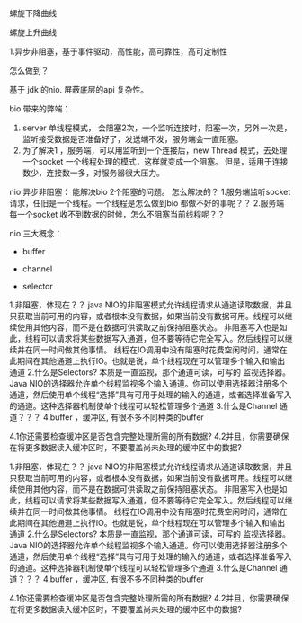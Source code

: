 螺旋下降曲线

螺旋上升曲线

1.异步非阻塞，基于事件驱动，高性能，高可靠性，高可定制性

怎么做到？

基于 jdk 的nio.  屏蔽底层的api 复杂性。

bio 带来的弊端：
1. server 单线程模式， 会阻塞2次，一个监听连接时，阻塞一次，另外一次是，监听接受数据是否准备好了，发送端不发，服务端会一直阻塞。
2. 为了解决1 ，服务端，可以用监听到一个连接后，new Thread 模式，去处理一个socket 一个线程处理的模式，这样就变成一个阻塞。
但是，适用于连接数少，连接数一多，对服务器很大压力。

nio 异步非阻塞：
能解决bio 2个阻塞的问题。
怎么解决的？
1.服务端监听socket 请求，任旧是一个线程。一个线程是怎么做到bio 都做不好的事呢？？
2.服务端 每一个socket 收不到数据的时候，怎么不阻塞当前线程呢？？



nio 三大概念：

- buffer

- channel

- selector

  

1.非阻塞，体现在？？
java NIO的非阻塞模式允许线程请求从通道读取数据，并且只获取当前可用的内容，或者根本没有数据，如果当前没有数据可用。线程可以继续使用其他内容，而不是在数据可供读取之前保持阻塞状态。
非阻塞写入也是如此，线程可以请求将某些数据写入通道，但不要等待它完全写入。然后线程可以继续并在同一时间做其他事情。
线程在IO调用中没有阻塞时花费空闲时间，通常在此期间在其他通道上执行IO。也就是说，单个线程现在可以管理多个输入和输出通道
2.什么是Selectors? 本质是一直监视，那个通道可读，可写的 监视选择器。
Java NIO的选择器允许单个线程监视多个输入通道。你可以使用选择器注册多个通道，然后使用单个线程“选择”具有可用于处理的输入的通道，或者选择准备写入的通道。这种选择器机制使单个线程可以轻松管理多个通道
3.什么是Channel 通道？？？
4.buffer ，缓冲区, 有很不多不同种类的buffer

4.1你还需要检查缓冲区是否包含完整处理所需的所有数据?
4.2并且，你需要确保在将更多数据读入缓冲区时，不要覆盖尚未处理的缓冲区中的数据?







1.非阻塞，体现在？？
java NIO的非阻塞模式允许线程请求从通道读取数据，并且只获取当前可用的内容，或者根本没有数据，如果当前没有数据可用。线程可以继续使用其他内容，而不是在数据可供读取之前保持阻塞状态。
非阻塞写入也是如此，线程可以请求将某些数据写入通道，但不要等待它完全写入。然后线程可以继续并在同一时间做其他事情。
线程在IO调用中没有阻塞时花费空闲时间，通常在此期间在其他通道上执行IO。也就是说，单个线程现在可以管理多个输入和输出通道
2.什么是Selectors? 本质是一直监视，那个通道可读，可写的 监视选择器。
Java NIO的选择器允许单个线程监视多个输入通道。你可以使用选择器注册多个通道，然后使用单个线程“选择”具有可用于处理的输入的通道，或者选择准备写入的通道。这种选择器机制使单个线程可以轻松管理多个通道
3.什么是Channel 通道？？？
4.buffer ，缓冲区, 有很不多不同种类的buffer

4.1你还需要检查缓冲区是否包含完整处理所需的所有数据?
4.2并且，你需要确保在将更多数据读入缓冲区时，不要覆盖尚未处理的缓冲区中的数据?
